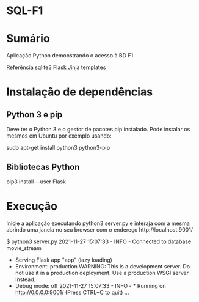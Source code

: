 # SQL-F1
# Sumário

Aplicação Python demonstrando o acesso à BD F1

Referência
sqlite3
Flask
Jinja templates

# Instalação de dependências
## Python 3 e pip

Deve ter o Python 3 e o gestor de pacotes pip instalado. Pode instalar os mesmos em Ubuntu por exemplo usando:

sudo apt-get install python3 python3-pip

## Bibliotecas Python
pip3 install --user Flask

# Execução
Inicie a aplicação executando python3 server.py e interaja com a mesma abrindo uma janela no seu browser com o endereço http://localhost:9001/

$ python3 server.py
2021-11-27 15:07:33 - INFO - Connected to database movie_stream
 * Serving Flask app "app" (lazy loading)
 * Environment: production
   WARNING: This is a development server. Do not use it in a production deployment.
   Use a production WSGI server instead.
 * Debug mode: off
2021-11-27 15:07:33 - INFO -  * Running on http://0.0.0.0:9001/ (Press CTRL+C to quit)
...
